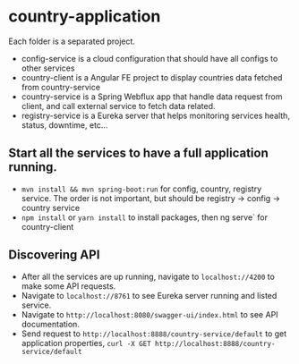 # country-application

Each folder is a separated project.
 * config-service is a cloud configuration that should have all configs to other services
 * country-client is a Angular FE project to display countries data fetched from country-service
 * country-service is a Spring Webflux app that handle data request from client, and call external service to fetch data related.
 * registry-service is a Eureka server that helps monitoring services health, status, downtime, etc...
 
## Start all the services to have a full application running.
 * `mvn install && mvn spring-boot:run` for config, country, registry service. The order is not important, but should be registry -> config -> country service
 * `npm install` or `yarn install` to install packages, then ng serve` for country-client
 
## Discovering API
 * After all the services are up running, navigate to `localhost://4200` to make some API requests.
 * Navigate to `localhost://8761` to see Eureka server running and listed service.
 * Navigate to `http://localhost:8080/swagger-ui/index.html` to see API documentation.
 * Send request to `http://localhost:8888/country-service/default` to get application properties, `curl -X GET http://localhost:8888/country-service/default`
